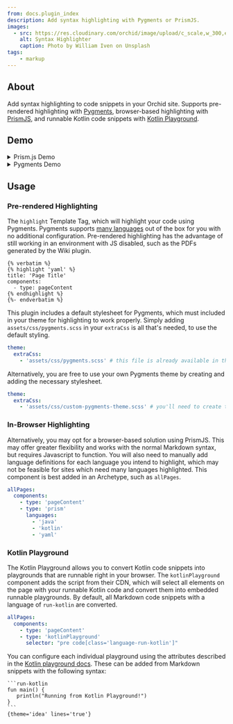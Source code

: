 ```yaml
---
from: docs.plugin_index
description: Add syntax highlighting with Pygments or PrismJS.
images:
  - src: https://res.cloudinary.com/orchid/image/upload/c_scale,w_300,e_blur:150/v1524973700/plugins/syntaxhighlighter.jpg
    alt: Syntax Highlighter
    caption: Photo by William Iven on Unsplash
tags:
    - markup
---
```


## About

Add syntax highlighting to code snippets in your Orchid site. Supports pre-rendered highlighting with 
[Pygments](http://pygments.org/), browser-based highlighting with [PrismJS](https://prismjs.com/), and runnable Kotlin
code snippets with [Kotlin Playground](https://github.com/JetBrains/kotlin-playground).

## Demo

<details>
<summary>Prism.js Demo</summary>

{% filter compileAs('md') %}
```java
public class HelloWorld {
    public static void main(String[] args) {
        // Prints "Hello, World" to the terminal window.
        System.out.println("Hello, World");
    }
}
```
{% endfilter %}
</details>

<details>
<summary>Pygments Demo</summary>
{% highlight 'java' %}
public class HelloWorld {
    public static void main(String[] args) {
        // Prints "Hello, World" to the terminal window.
        System.out.println("Hello, World");
    }
}
{% endhighlight %}
</details>

## Usage

### Pre-rendered Highlighting

The `highlight` Template Tag, which will highlight your code using Pygments. Pygments supports 
[many languages](http://pygments.org/languages/) out of the box for you with no additional configuration. Pre-rendered
highlighting has the advantage of still working in an environment with JS disabled, such as the PDFs generated by the
Wiki plugin.

```jinja
{% verbatim %}
{% highlight 'yaml' %}
title: 'Page Title'
components:
  - type: pageContent
{% endhighlight %}
{%- endverbatim %}
```

This plugin includes a default stylesheet for Pygments, which must included in your theme for highlighting to work 
properly. Simply adding `assets/css/pygments.scss` in your `extraCss` is all that's needed, to use the default styling.

```yaml
theme:
  extraCss: 
    - 'assets/css/pygments.scss' # this file is already available in the plugin's resources
```

Alternatively, you are free to use your own Pygments theme by creating and adding the necessary stylesheet.

```yaml
theme:
  extraCss: 
    - 'assets/css/custom-pygments-theme.scss' # you'll need to create this file yourself
```

### In-Browser Highlighting

Alternatively, you may opt for a browser-based solution using PrismJS. This may offer greater flexibility and works with
the normal Markdown syntax, but requires Javascript to function. You will also need to manually add language definitions
for each language you intend to highlight, which may not be feasible for sites which need many languages highlighted. 
This component is best added in an Archetype, such as `allPages`.

```yaml
allPages:
  components:
    - type: 'pageContent'
    - type: 'prism'
      languages: 
        - 'java'
        - 'kotlin'
        - 'yaml'
```

### Kotlin Playground

The Kotlin Playground allows you to convert Kotlin code snippets into playgrounds that are runnable right in your 
browser. The `kotlinPlayground` component adds the script from their CDN, which will select all elements on the page 
with your runnable Kotlin code and convert them into embedded runnable playgrounds. By default, all Markdown code 
snippets with a language of `run-kotlin` are converted.

```yaml
allPages:
  components:
    - type: 'pageContent'
    - type: 'kotlinPlayground'
      selector: "pre code[class='language-run-kotlin']"
```

You can configure each individual playground using the attributes described in the [Kotlin playground docs](https://github.com/JetBrains/kotlin-playground#customizing-editors).
These can be added from Markdown snippets with the following syntax:

    ```run-kotlin
    fun main() {
       println("Running from Kotlin Playground!")
    }
    ```
    {theme='idea' lines='true'}
